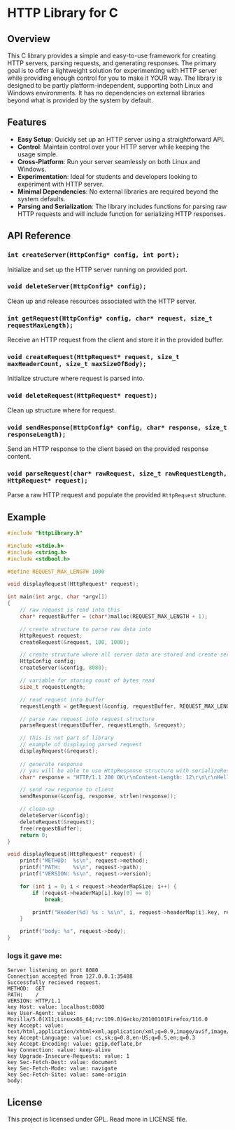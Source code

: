 # HTTP Library for C

## Overview

This C library provides a simple and easy-to-use framework for creating HTTP servers, parsing requests, and generating responses. The primary goal is to offer a lightweight solution for experimenting with HTTP server while providing enough control for you to make it YOUR way. The library is designed to be partly platform-independent, supporting both Linux and Windows environments. It has no dependencies on external libraries beyond what is provided by the system by default.

## Features

- **Easy Setup**: Quickly set up an HTTP server using a straightforward API.
- **Control**: Maintain control over your HTTP server while keeping the usage simple.
- **Cross-Platform**: Run your server seamlessly on both Linux and Windows.
- **Experimentation**: Ideal for students and developers looking to experiment with HTTP server.
- **Minimal Dependencies**: No external libraries are required beyond the system defaults.
- **Parsing and Serialization**: The library includes functions for parsing raw HTTP requests and will include function for serializing HTTP responses.

## API Reference

### `int createServer(HttpConfig* config, int port);`

Initialize and set up the HTTP server running on provided port.

### `void deleteServer(HttpConfig* config);`

Clean up and release resources associated with the HTTP server.

### `int getRequest(HttpConfig* config, char* request, size_t requestMaxLength);`

Receive an HTTP request from the client and store it in the provided buffer.


### `void createRequest(HttpRequest* request, size_t maxHeaderCount, size_t maxSizeOfBody);`

Initialize structure where request is parsed into.

### `void deleteRequest(HttpRequest* request);`

Clean up structure where for request.

### `void sendResponse(HttpConfig* config, char* response, size_t responseLength);`

Send an HTTP response to the client based on the provided response content.

### `void parseRequest(char* rawRequest, size_t rawRequestLength, HttpRequest* request);`

Parse a raw HTTP request and populate the provided `HttpRequest` structure.

## Example

```c
#include "httpLibrary.h"

#include <stdio.h>
#include <string.h>
#include <stdbool.h>

#define REQUEST_MAX_LENGTH 1000

void displayRequest(HttpRequest* request);

int main(int argc, char *argv[])
{
    // raw request is read into this
    char* requestBuffer = (char*)malloc(REQUEST_MAX_LENGTH + 1);

    // create structure to parse raw data into
    HttpRequest request;
    createRequest(&request, 100, 1000);

    // create structure where all server data are stored and create server
    HttpConfig config;
    createServer(&config, 8080);

    // variable for storing count of bytes read
    size_t requestLength;

    // read request into buffer
    requestLength = getRequest(&config, requestBuffer, REQUEST_MAX_LENGTH);

    // parse raw request into request structure
    parseRequest(requestBuffer, requestLength, &request);

    // this is not part of library
    // example of displaying parsed request
    displayRequest(&request);
    
    // generate response
    // you will be able to use HttpResponse structure with serializeResponse() function to create response easily, not implemented for now.
    char* response = "HTTP/1.1 200 OK\r\nContent-Length: 12\r\n\r\nHello, World!";

    // send raw response to client
    sendResponse(&config, response, strlen(response));

    // clean-up
    deleteServer(&config);
    deleteRequest(&request);
    free(requestBuffer);
    return 0;
}

void displayRequest(HttpRequest* request) {
    printf("METHOD:  %s\n", request->method);
    printf("PATH:    %s\n", request->path);
    printf("VERSION: %s\n", request->version);

    for (int i = 0; i < request->headerMapSize; i++) {
        if (request->headerMap[i].key[0] == 0)
            break;

        printf("Header(%d) %s : %s\n", i, request->headerMap[i].key, request->headerMap[i].value);
    }

    printf("body: %s", request->body);
}
```  
### logs it gave me:  
```
Server listening on port 8080
Connection accepted from 127.0.0.1:35488
Successfully recieved request.
METHOD:  GET
PATH:    /
VERSION: HTTP/1.1
key Host: value: localhost:8080
key User-Agent: value: Mozilla/5.0(X11;Linuxx86_64;rv:109.0)Gecko/20100101Firefox/116.0
key Accept: value: text/html,application/xhtml+xml,application/xml;q=0.9,image/avif,image/webp,*/*;q=0.8
key Accept-Language: value: cs,sk;q=0.8,en-US;q=0.5,en;q=0.3
key Accept-Encoding: value: gzip,deflate,br
key Connection: value: keep-alive
key Upgrade-Insecure-Requests: value: 1
key Sec-Fetch-Dest: value: document
key Sec-Fetch-Mode: value: navigate
key Sec-Fetch-Site: value: same-origin
body: 
```

## License
This project is licensed under GPL. Read more in LICENSE file.
